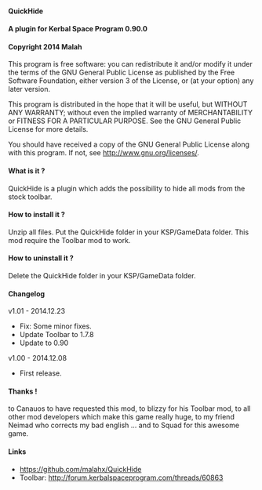 ﻿#### QuickHide
#### A plugin for Kerbal Space Program 0.90.0
#### Copyright 2014 Malah

This program is free software: you can redistribute it and/or modify
it under the terms of the GNU General Public License as published by
the Free Software Foundation, either version 3 of the License, or
(at your option) any later version.

This program is distributed in the hope that it will be useful,
but WITHOUT ANY WARRANTY; without even the implied warranty of
MERCHANTABILITY or FITNESS FOR A PARTICULAR PURPOSE.  See the
GNU General Public License for more details.

You should have received a copy of the GNU General Public License
along with this program.  If not, see <http://www.gnu.org/licenses/>. 


#### What is it ?

QuickHide is a plugin which adds the possibility to hide all mods from the stock toolbar.

#### How to install it ?

Unzip all files. Put the QuickHide folder in your KSP/GameData folder.
This mod require the Toolbar mod to work.

#### How to uninstall it ?

Delete the QuickHide folder in your KSP/GameData folder.

#### Changelog

v1.01 - 2014.12.23
- Fix: Some minor fixes.
- Update Toolbar to 1.7.8
- Update to 0.90

v1.00 - 2014.12.08
- First release.

#### Thanks !

to Canauos to have requested this mod,
to blizzy for his Toolbar mod,
to all other mod developers which make this game really huge,
to my friend Neimad who corrects my bad english ...
and to Squad for this awesome game.

#### Links

- https://github.com/malahx/QuickHide
- Toolbar: http://forum.kerbalspaceprogram.com/threads/60863